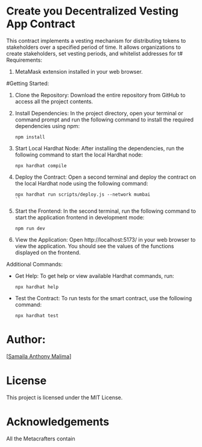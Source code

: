 
# Create you Decentralized Vesting App Contract
This contract implements a vesting mechanism for distributing tokens to stakeholders over a specified period of time. It allows organizations to create stakeholders, set vesting periods, and whitelist addresses for t# Requirements:
1. MetaMask extension installed in your web browser.

#Getting Started:

1. Clone the Repository:
   Download the entire repository from GitHub to access all the project contents.

2. Install Dependencies:
   In the project directory, open your terminal or command prompt and run the following command to install the required dependencies using npm:

   ```
   npm install
   ```

3. Start Local Hardhat Node:
   After installing the dependencies, run the following command to start the local Hardhat node:

   ```
   npx hardhat compile
   ```

4. Deploy the Contract:
   Open a second terminal and deploy the contract on the local Hardhat node using the following command:

   ```
   npx hardhat run scripts/deploy.js --network mumbai
   ``

5. Start the Frontend:
   In the second terminal, run the following command to start the application frontend in development mode:

   ```
   npm run dev
   ```

6. View the Application:
   Open  http://localhost:5173/ in your web browser to view the application. You should see the values of the functions displayed on the frontend.

Additional Commands:

- Get Help: To get help or view available Hardhat commands, run:

  ```
  npx hardhat help
  ```

- Test the Contract: To run tests for the smart contract, use the following command:

  ```
  npx hardhat test
  ```

# Author:
[[Samaila Anthony Malima](https://github.com/samailamalima)] 

# License
This project is licensed under the MIT License.

# Acknowledgements
All the Metacrafters contain